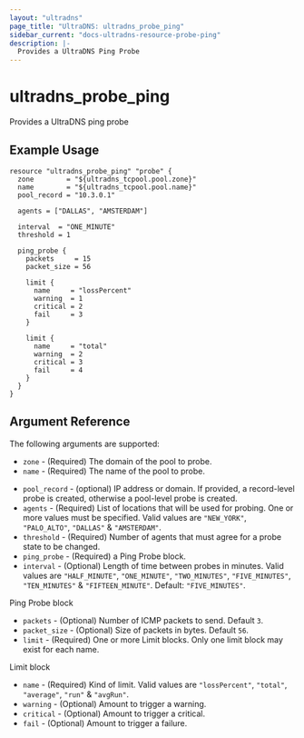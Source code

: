 ```yaml
---
layout: "ultradns"
page_title: "UltraDNS: ultradns_probe_ping"
sidebar_current: "docs-ultradns-resource-probe-ping"
description: |-
  Provides a UltraDNS Ping Probe
---
```


# ultradns\_probe\_ping

Provides a UltraDNS ping probe

## Example Usage
```
resource "ultradns_probe_ping" "probe" {
  zone        = "${ultradns_tcpool.pool.zone}"
  name        = "${ultradns_tcpool.pool.name}"
  pool_record = "10.3.0.1"

  agents = ["DALLAS", "AMSTERDAM"]

  interval  = "ONE_MINUTE"
  threshold = 1

  ping_probe {
    packets     = 15
    packet_size = 56

    limit {
      name     = "lossPercent"
      warning  = 1
      critical = 2
      fail     = 3
    }

    limit {
      name     = "total"
      warning  = 2
      critical = 3
      fail     = 4
    }
  }
}
```

## Argument Reference

The following arguments are supported:

* `zone` - (Required) The domain of the pool to probe.
* `name` - (Required) The name of the pool to probe.
- `pool_record` - (optional) IP address or domain. If provided, a record-level probe is created, otherwise a pool-level probe is created.
- `agents` - (Required) List of locations that will be used for probing. One or more values must be specified. Valid values are `"NEW_YORK"`, `"PALO_ALTO"`, `"DALLAS"` & `"AMSTERDAM"`.
- `threshold` - (Required) Number of agents that must agree for a probe state to be changed.
- `ping_probe` - (Required) a Ping Probe block.
- `interval` - (Optional) Length of time between probes in minutes. Valid values are `"HALF_MINUTE"`, `"ONE_MINUTE"`, `"TWO_MINUTES"`, `"FIVE_MINUTES"`, `"TEN_MINUTES"` & `"FIFTEEN_MINUTE"`. Default: `"FIVE_MINUTES"`.

Ping Probe block
- `packets` - (Optional) Number of ICMP packets to send. Default `3`.
- `packet_size` - (Optional) Size of packets in bytes. Default `56`.
- `limit` - (Required) One or more Limit blocks. Only one limit block may exist for each name.

Limit block
- `name` - (Required) Kind of limit. Valid values are `"lossPercent"`, `"total"`, `"average"`, `"run"` & `"avgRun"`.
- `warning` - (Optional) Amount to trigger a warning.
- `critical` - (Optional) Amount to trigger a critical.
- `fail` - (Optional) Amount to trigger a failure.
